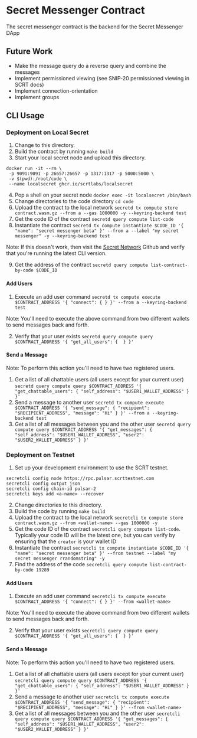 # Secret Messenger Contract
The secret messenger contract is the backend for the Secret Messenger DApp

## Future Work
- Make the message query do a reverse query and combine the messages
- Implement permissioned viewing (see SNIP-20 permissioned viewing in SCRT docs)
- Implement connection-orientation
- Implement groups

## CLI Usage
### Deployment on Local Secret
1. Change to this directory.
2. Build the contract by running `make build`
3. Start your local secret node and upload this directory. 
```
docker run -it --rm \
 -p 9091:9091 -p 26657:26657 -p 1317:1317 -p 5000:5000 \
 -v $(pwd):/root/code \
 --name localsecret ghcr.io/scrtlabs/localsecret
```
4. Pop a shell on your secret node `docker exec -it localsecret /bin/bash`
5. Change directories to the code directory `cd code`
6. Upload the contract to the local network  `secretd tx compute store contract.wasm.gz --from a --gas 1000000 -y --keyring-backend test`
7. Get the code ID of the contract `secretd query compute list-code`
8. Instantiate the contract `secretd tx compute instantiate $CODE_ID '{ "name": "secret messenger beta" }' --from a --label "my secret messenger" -y --keyring-backend test`

Note: If this doesn't work, then visit the [Secret Network](https://github.com/scrtlabs/SecretNetwork) Github and verify that you're running the latest CLI version. 

9. Get the address of the contract `secretd query compute list-contract-by-code $CODE_ID`

#### Add Users
1. Execute an add user command `secretd tx compute execute $CONTRACT_ADDRESS '{ "connect": { } }' --from a --keyring-backend test`

Note: You'll need to execute the above command from two different wallets to send messages back and forth.

2. Verify that your user exists `secretd query compute query $CONTRACT_ADDRESS '{ "get_all_users": {  } }'`

#### Send a Message
Note: To perform this action you'll need to have two registered users.
1. Get a list of all chattable users (all users except for your current user) `secretd query compute query $CONTRACT_ADDRESS '{ "get_chattable_users": { "self_address": "$USER1_WALLET_ADDRESS" } }'`
2. Send a message to another user `secretd tx compute execute $CONTRACT_ADDRESS '{ "send_message": { "recipient": "$RECIPIENT_ADDRESS", "message": "Hi" } }' --from a --keyring-backend test`
3. Get a list of all messages between you and the other user `secretd query compute query $CONTRACT_ADDRESS '{ "get_messages": { "self_address": "$USER1_WALLET_ADDRESS", "user2": "$USER2_WALLET_ADDRESS" } }'`

### Deployment on Testnet
1. Set up your development environment to use the SCRT testnet.
```
secretcli config node https://rpc.pulsar.scrttestnet.com
secretcli config output json
secretcli config chain-id pulsar-2
secretcli keys add <a-name> --recover
```
2. Change directories to this directory. 
3. Build the code by running `make build`
4. Upload the contract to the local network  `secretcli tx compute store contract.wasm.gz --from <wallet-name> --gas 1000000 -y`
5. Get the code ID of the contract `secretcli query compute list-code`. Typically your code ID will be the latest one, but you can verify by ensuring that the `creator` is your wallet ID
6. Instantiate the contract `secretcli tx compute instantiate $CODE_ID '{ "name": "secret messenger beta" }' --from testnet --label "my secret messenger rrandomstring" -y`
7. Find the address of the code `secretcli query compute list-contract-by-code 19289`

#### Add Users
1. Execute an add user command `secretcli tx compute execute $CONTRACT_ADDRESS '{ "connect": { } }' --from <wallet-name>`

Note: You'll need to execute the above command from two different wallets to send messages back and forth.

2. Verify that your user exists `secretcli query compute query $CONTRACT_ADDRESS '{ "get_all_users": {  } }'`

#### Send a Message
Note: To perform this action you'll need to have two registered users.
1. Get a list of all chattable users (all users except for your current user) `secretcli query compute query $CONTRACT_ADDRESS '{ "get_chattable_users": { "self_address": "$USER1_WALLET_ADDRESS" } }'`
2. Send a message to another user `secretcli tx compute execute $CONTRACT_ADDRESS '{ "send_message": { "recipient": "$RECIPIENT_ADDRESS", "message": "Hi" } }' --from <wallet-name>`
3. Get a list of all messages between you and the other user `secretcli query compute query $CONTRACT_ADDRESS '{ "get_messages": { "self_address": "$USER1_WALLET_ADDRESS", "user2": "$USER2_WALLET_ADDRESS" } }'`